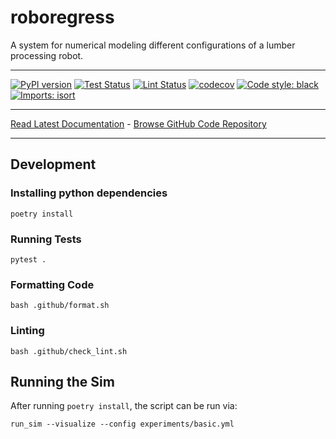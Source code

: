 # roboregress
A system for numerical modeling different configurations of a lumber processing robot.

_________________

[![PyPI version](https://badge.fury.io/py/roboregress.svg)](http://badge.fury.io/py/roboregress)
[![Test Status](https://github.com/urbanmachine/roboregress/workflows/Test/badge.svg?branch=main)](https://github.com/urbanmachine/roboregress/actions?query=workflow%3ATest)
[![Lint Status](https://github.com/urbanmachine/roboregress/workflows/Lint/badge.svg?branch=main)](https://github.com/urbanmachine/roboregress/actions?query=workflow%3ALint)
[![codecov](https://codecov.io/gh/urbanmachine/roboregress/branch/main/graph/badge.svg)](https://codecov.io/gh/urbanmachine/roboregress)
[![Code style: black](https://img.shields.io/badge/code%20style-black-000000.svg)](https://github.com/psf/black)
[![Imports: isort](https://img.shields.io/badge/%20imports-isort-%231674b1?style=flat&labelColor=ef8336)](https://timothycrosley.github.io/isort/)
_________________

[Read Latest Documentation](https://urbanmachine.github.io/roboregress/) - [Browse GitHub Code Repository](https://github.com/urbanmachine/roboregress/)
_________________

## Development

### Installing python dependencies
```shell
poetry install
```

### Running Tests
```shell
pytest .
```

### Formatting Code
```shell
bash .github/format.sh
```

### Linting
```shell
bash .github/check_lint.sh
```

## Running the Sim
After running `poetry install`, the script can be run via:

```
run_sim --visualize --config experiments/basic.yml
```